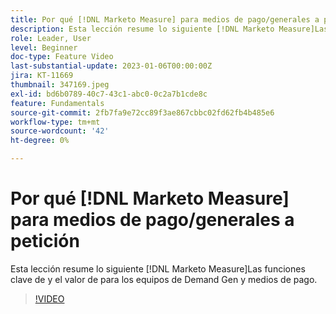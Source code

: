 ```yaml
---
title: Por qué [!DNL Marketo Measure] para medios de pago/generales a petición
description: Esta lección resume lo siguiente [!DNL Marketo Measure]Las funciones clave de y el valor de para los equipos de Demand Gen y medios de pago.
role: Leader, User
level: Beginner
doc-type: Feature Video
last-substantial-update: 2023-01-06T00:00:00Z
jira: KT-11669
thumbnail: 347169.jpeg
exl-id: bd6b0789-40c7-43c1-abc0-0c2a7b1cde8c
feature: Fundamentals
source-git-commit: 2fb7fa9e72cc89f3ae867cbbc02fd62fb4b485e6
workflow-type: tm+mt
source-wordcount: '42'
ht-degree: 0%

---
```


# Por qué [!DNL Marketo Measure] para medios de pago/generales a petición

Esta lección resume lo siguiente [!DNL Marketo Measure]Las funciones clave de y el valor de para los equipos de Demand Gen y medios de pago.

>[!VIDEO](https://video.tv.adobe.com/v/347169/?quality=12&learn=on)
